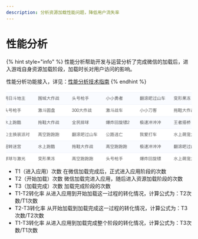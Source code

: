```yaml
---
description: 分析资源加载性能问题，降低用户流失率
---
```


# 性能分析

{% hint style="info" %}
性能分析帮助开发与运营分析了完成微信的加载后，进入游戏自身资源加载阶段，加载时长对用户访问的影响。

性能分析功能接入，详见：[性能分析技术指南](https://doc.skysriver.com/game-data/dev-guide/performance-analysis)
{% endhint %}

![](../../.gitbook/assets/image%20%28227%29.png)

* T1（进入应用）次数 在微信加载完成后，正式进入应用阶段的次数
* T2（开始加载）次数 微信加载完进入应用，随后进入资源加载阶段的次数
* T3（加载完成）次数 加载完成阶段的次数
* T1-T2转化率 从进入应用到开始加载这一过程的转化情况，计算公式为：T2次数/T1次数
* T2-T3转化率 从开始加载到加载完成这一过程的转化情况，计算公式为：T3次数/T2次数
* T1-T3转化率 从进入应用到加载完成整个阶段的转化情况，计算公式为：T3次数/T1次数

